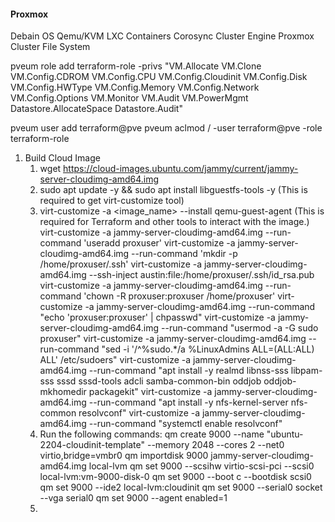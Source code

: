 #### Proxmox

Debain OS
Qemu/KVM
LXC Containers
Corosync Cluster Engine
Proxmox Cluster File System


pveum role add terraform-role -privs "VM.Allocate VM.Clone VM.Config.CDROM VM.Config.CPU VM.Config.Cloudinit VM.Config.Disk VM.Config.HWType VM.Config.Memory VM.Config.Network VM.Config.Options VM.Monitor VM.Audit VM.PowerMgmt Datastore.AllocateSpace Datastore.Audit"

pveum user add terraform@pve
pveum aclmod / -user terraform@pve -role terraform-role
1. Build Cloud Image
   1. wget https://cloud-images.ubuntu.com/jammy/current/jammy-server-cloudimg-amd64.img
   2. sudo apt update -y && sudo apt install libguestfs-tools -y (This is required to get virt-customize tool)
   3. virt-customize -a <image_name> --install qemu-guest-agent (This is required for Terraform and other tools to interact with the image.)
    virt-customize -a jammy-server-cloudimg-amd64.img --run-command 'useradd proxuser'
    virt-customize -a jammy-server-cloudimg-amd64.img --run-command 'mkdir -p /home/proxuser/.ssh'
    virt-customize -a jammy-server-cloudimg-amd64.img --ssh-inject austin:file:/home/proxuser/.ssh/id_rsa.pub
    virt-customize -a jammy-server-cloudimg-amd64.img --run-command 'chown -R proxuser:proxuser /home/proxuser'
    virt-customize -a jammy-server-cloudimg-amd64.img --run-command "echo 'proxuser:proxuser' | chpasswd"
    virt-customize -a jammy-server-cloudimg-amd64.img --run-command "usermod -a -G sudo proxuser"
    virt-customize -a jammy-server-cloudimg-amd64.img --run-command "sed -i '/^%sudo.*/a %LinuxAdmins    ALL=(ALL:ALL) ALL' /etc/sudoers"
    virt-customize -a jammy-server-cloudimg-amd64.img --run-command "apt install -y realmd libnss-sss libpam-sss sssd sssd-tools adcli samba-common-bin oddjob oddjob-mkhomedir packagekit"
    virt-customize -a jammy-server-cloudimg-amd64.img --run-command "apt install -y nfs-kernel-server nfs-common resolvconf"
    virt-customize -a jammy-server-cloudimg-amd64.img --run-command "systemctl enable resolvconf"
   4. Run the following commands:
    qm create 9000 --name "ubuntu-2204-cloudinit-template" --memory 2048 --cores 2 --net0 virtio,bridge=vmbr0
    qm importdisk 9000 jammy-server-cloudimg-amd64.img local-lvm
    qm set 9000 --scsihw virtio-scsi-pci --scsi0 local-lvm:vm-9000-disk-0
    qm set 9000 --boot c --bootdisk scsi0
    qm set 9000 --ide2 local-lvm:cloudinit
    qm set 9000 --serial0 socket --vga serial0
    qm set 9000 --agent enabled=1
   5. 